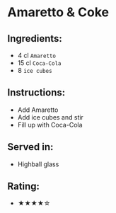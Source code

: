 # Amaretto & Coke

## Ingredients:
- 4 cl `Amaretto`
- 15 cl `Coca-Cola`
- 8 `ice cubes`

## Instructions:
- Add Amaretto
- Add ice cubes and stir
- Fill up with Coca-Cola

## Served in:
- Highball glass

## Rating:
- ★★★★☆